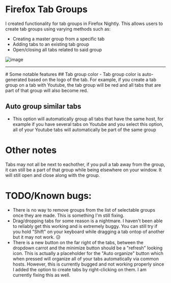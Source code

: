 # Firefox Tab Groups

I created functionality for tab groups in Firefox Nightly.
This allows users to create tab groups using varying methods such as:
- Creating a master group from a specific tab
- Adding tabs to an existing tab group
- Open/closing all tabs related to said group

![image](https://github.com/user-attachments/assets/a7199909-8d7e-4db5-837a-39f30bfb7800)

<hr>
# Some notable features
## Tab group color
- Tab group color is auto-generated based on the logo of the tab. For example, if you create a tab group on a tab with Youtube, the tab group will be red and all tabs that are part of that group will also become red.

## Auto group similar tabs
- This option will automatically group all tabs that have the same host, for example if you have several tabs on Youtube and you select this option, all of your Youtube tabs will automatically be part of the same group

# Other notes
Tabs may not all be next to eachother, if you pull a tab away from the group, it can still be a part of that group while being elsewhere on your window. It will still open and close along with the group.

# TODO/Known bugs:
- There is no way to remove groups from the list of selectable groups once they are made. This is something I'm still fixing.
- Drag/dropping tabs for some reason is a nightmare. I haven't been able to reliably get this working and is extremely buggy. You can still try if you hold "Shift" on your keyboard while dragging a tab ontop of another but it may not work. 😥
- There is a new button on the far right of the tabs, between the dropdown carrot and the minimize button should be a "refresh" looking icon. This is actually a placeholder for the "Auto organize" button which when pressed will organize all of your tabs automatically via common hosts. However, this is currently bugged and not working properly since I added the option to create tabs by right-clicking on them. I am currently fixing this as well.
